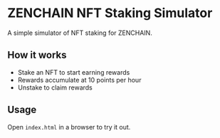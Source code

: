 # ZENCHAIN NFT Staking Simulator

A simple simulator of NFT staking for ZENCHAIN.

## How it works

- Stake an NFT to start earning rewards  
- Rewards accumulate at 10 points per hour  
- Unstake to claim rewards

## Usage

Open `index.html` in a browser to try it out.

